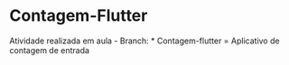 # Contagem-Flutter
 Atividade realizada em aula
    - Branch:
        * Contagem-flutter = Aplicativo de contagem de entrada 